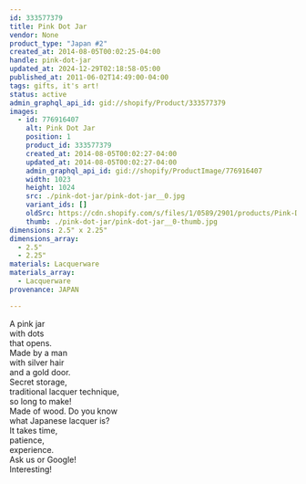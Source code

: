 ```yaml
---
id: 333577379
title: Pink Dot Jar
vendor: None
product_type: "Japan #2"
created_at: 2014-08-05T00:02:25-04:00
handle: pink-dot-jar
updated_at: 2024-12-29T02:18:58-05:00
published_at: 2011-06-02T14:49:00-04:00
tags: gifts, it's art!
status: active
admin_graphql_api_id: gid://shopify/Product/333577379
images:
  - id: 776916407
    alt: Pink Dot Jar
    position: 1
    product_id: 333577379
    created_at: 2014-08-05T00:02:27-04:00
    updated_at: 2014-08-05T00:02:27-04:00
    admin_graphql_api_id: gid://shopify/ProductImage/776916407
    width: 1023
    height: 1024
    src: ./pink-dot-jar/pink-dot-jar__0.jpg
    variant_ids: []
    oldSrc: https://cdn.shopify.com/s/files/1/0589/2901/products/Pink-Dot-Jar_1.jpeg?v=1407211347
    thumb: ./pink-dot-jar/pink-dot-jar__0-thumb.jpg
dimensions: 2.5" x 2.25"
dimensions_array:
  - 2.5"
  - 2.25"
materials: Lacquerware
materials_array:
  - Lacquerware
provenance: JAPAN

---
```


A pink jar  
with dots  
that opens.  
Made by a man  
with silver hair  
and a gold door.  
Secret storage,  
traditional lacquer technique,  
so long to make!  
Made of wood. Do you know  
what Japanese lacquer is?  
It takes time,  
patience,  
experience.  
Ask us or Google!  
Interesting!